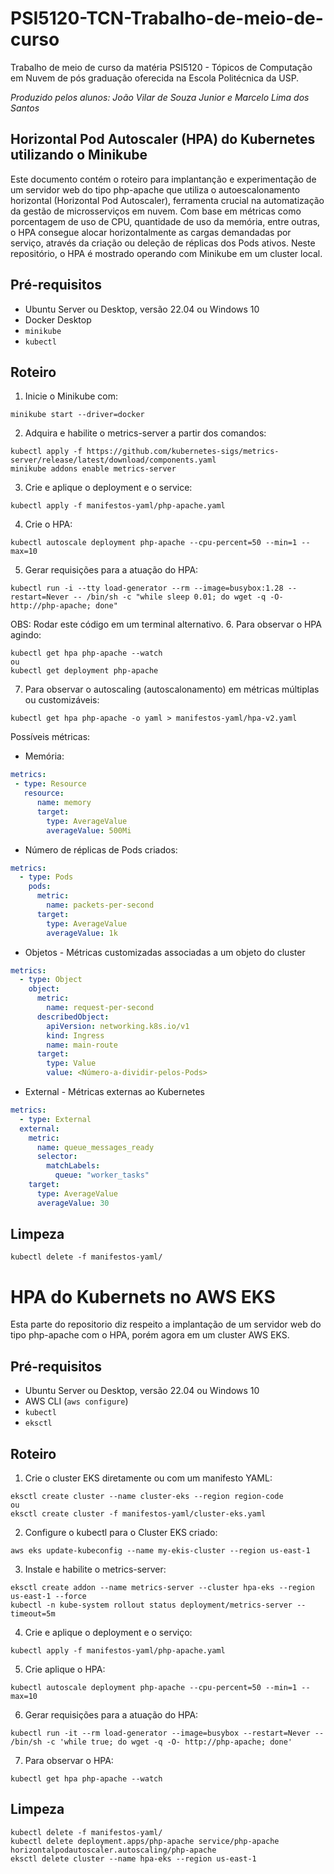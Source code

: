 # PSI5120-TCN-Trabalho-de-meio-de-curso
Trabalho de meio de curso da matéria PSI5120 - Tópicos de Computação em Nuvem de pós graduação oferecida na Escola Politécnica da USP.

_Produzido pelos alunos:
João Vilar de Souza Junior e Marcelo Lima dos Santos_

## Horizontal Pod Autoscaler (HPA) do Kubernetes utilizando o Minikube
Este documento contém o roteiro para implantanção e experimentação de um servidor web do tipo php-apache que utiliza o autoescalonamento horizontal (Horizontal Pod Autoscaler), ferramenta crucial na automatização da gestão de microsserviços em nuvem. 
Com base em métricas como porcentagem de uso de CPU, quantidade de uso da memória, entre outras, o HPA consegue alocar horizontalmente as cargas demandadas por serviço, através da criação ou deleção de réplicas dos Pods ativos.
Neste repositório, o HPA é mostrado operando com Minikube em um cluster local.

## Pré-requisitos
- Ubuntu Server ou Desktop, versão 22.04 ou Windows 10
- Docker Desktop
- ``minikube``
- ``kubectl``

## Roteiro

1. Inicie o Minikube com:
```
minikube start --driver=docker
```
2. Adquira e habilite o metrics-server a partir dos comandos:
```
kubectl apply -f https://github.com/kubernetes-sigs/metrics-server/release/latest/download/components.yaml
minikube addons enable metrics-server
```
3. Crie e aplique o deployment e o service:
```
kubectl apply -f manifestos-yaml/php-apache.yaml
```
4. Crie o HPA:
```
kubectl autoscale deployment php-apache --cpu-percent=50 --min=1 --max=10
```
5. Gerar requisições para a atuação do HPA:
```
kubectl run -i --tty load-generator --rm --image=busybox:1.28 --restart=Never -- /bin/sh -c "while sleep 0.01; do wget -q -O- http://php-apache; done"
```
   OBS: Rodar este código em um terminal alternativo.
6. Para observar o HPA agindo:
```
kubectl get hpa php-apache --watch
ou
kubectl get deployment php-apache
```
7. Para observar o autoscaling (autoscalonamento) em métricas múltiplas ou customizáveis:
```
kubectl get hpa php-apache -o yaml > manifestos-yaml/hpa-v2.yaml
```
  Possíveis métricas:
  * Memória:
``` YAML
metrics:
 - type: Resource
   resource:
      name: memory
      target:
        type: AverageValue
        averageValue: 500Mi
```
  * Número de réplicas de Pods criados:
``` YAML
metrics:
  - type: Pods
    pods:
      metric:
        name: packets-per-second
      target:
        type: AverageValue
        averageValue: 1k
```
  * Objetos - Métricas customizadas associadas a um objeto do cluster
``` YAML
metrics:
  - type: Object
    object:
      metric:
        name: request-per-second
      describedObject:
        apiVersion: networking.k8s.io/v1
        kind: Ingress
        name: main-route
      target:
        type: Value
        value: <Número-a-dividir-pelos-Pods>
```
  * External - Métricas externas ao Kubernetes
``` YAML
metrics:
  - type: External
  external:
    metric:
      name: queue_messages_ready
      selector:
        matchLabels:
          queue: "worker_tasks"
    target:
      type: AverageValue
      averageValue: 30
```
## Limpeza
```
kubectl delete -f manifestos-yaml/
```

# HPA do Kubernets no AWS EKS
Esta parte do repositorio diz respeito a implantação de um servidor web do tipo php-apache com o HPA, porém agora em um cluster AWS EKS.

## Pré-requisitos
- Ubuntu Server ou Desktop, versão 22.04 ou Windows 10
- AWS CLI (``aws configure``)
- ``kubectl``
- ``eksctl``

## Roteiro
1. Crie o cluster EKS diretamente ou com um manifesto YAML:
```
eksctl create cluster --name cluster-eks --region region-code
ou
eksctl create cluster -f manifestos-yaml/cluster-eks.yaml
```
2. Configure o kubectl para o Cluster EKS criado:
```
aws eks update-kubeconfig --name my-ekis-cluster --region us-east-1

```
3. Instale e habilite o metrics-server:
```
eksctl create addon --name metrics-server --cluster hpa-eks --region us-east-1 --force
kubectl -n kube-system rollout status deployment/metrics-server --timeout=5m
```
4. Crie e aplique o deployment e o serviço:
```
kubectl apply -f manifestos-yaml/php-apache.yaml
```
5. Crie aplique o HPA:
```
kubectl autoscale deployment php-apache --cpu-percent=50 --min=1 --max=10
```
6. Gerar requisições para a atuação do HPA:
```
kubectl run -it --rm load-generator --image=busybox --restart=Never -- /bin/sh -c 'while true; do wget -q -O- http://php-apache; done'
```
7. Para observar o HPA:
```
kubectl get hpa php-apache --watch
```

## Limpeza
```
kubectl delete -f manifestos-yaml/
kubectl delete deployment.apps/php-apache service/php-apache horizontalpodautoscaler.autoscaling/php-apache
eksctl delete cluster --name hpa-eks --region us-east-1
```
